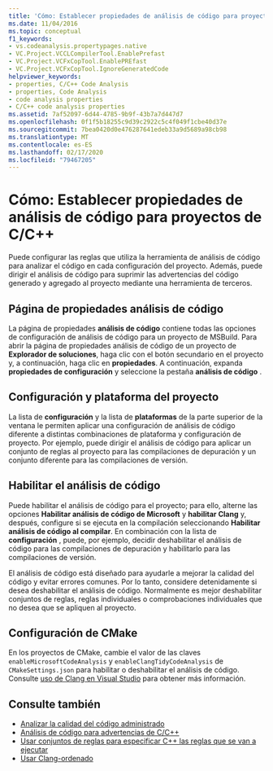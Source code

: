 ```yaml
---
title: 'Cómo: Establecer propiedades de análisis de código para proyectos de C/C++'
ms.date: 11/04/2016
ms.topic: conceptual
f1_keywords:
- vs.codeanalysis.propertypages.native
- VC.Project.VCCLCompilerTool.EnablePrefast
- VC.Project.VCFxCopTool.EnablePREfast
- VC.Project.VCFxCopTool.IgnoreGeneratedCode
helpviewer_keywords:
- properties, C/C++ Code Analysis
- properties, Code Analysis
- code analysis properties
- C/C++ code analysis properties
ms.assetid: 7af52097-6d44-4785-9b9f-43b7a7d447d7
ms.openlocfilehash: 0f1f5b18255c9d39c2922c5c4f049f1cbe40d37e
ms.sourcegitcommit: 7bea0420d0e476287641edeb33a9d5689a98cb98
ms.translationtype: MT
ms.contentlocale: es-ES
ms.lasthandoff: 02/17/2020
ms.locfileid: "79467205"
---
```

# <a name="how-to-set-code-analysis-properties-for-cc-projects"></a>Cómo: Establecer propiedades de análisis de código para proyectos de C/C++

Puede configurar las reglas que utiliza la herramienta de análisis de código para analizar el código en cada configuración del proyecto. Además, puede dirigir el análisis de código para suprimir las advertencias del código generado y agregado al proyecto mediante una herramienta de terceros.

## <a name="code-analysis-property-page"></a>Página de propiedades análisis de código

La página de propiedades **análisis de código** contiene todas las opciones de configuración de análisis de código para un proyecto de MSBuild. Para abrir la página de propiedades análisis de código de un proyecto de **Explorador de soluciones**, haga clic con el botón secundario en el proyecto y, a continuación, haga clic en **propiedades**. A continuación, expanda **propiedades de configuración** y seleccione la pestaña **análisis de código** .

## <a name="project-configuration-and-platform"></a>Configuración y plataforma del proyecto

La lista de **configuración** y la lista de **plataformas** de la parte superior de la ventana le permiten aplicar una configuración de análisis de código diferente a distintas combinaciones de plataforma y configuración de proyecto. Por ejemplo, puede dirigir el análisis de código para aplicar un conjunto de reglas al proyecto para las compilaciones de depuración y un conjunto diferente para las compilaciones de versión.

## <a name="enabling-code-analysis"></a>Habilitar el análisis de código

Puede habilitar el análisis de código para el proyecto; para ello, alterne las opciones **Habilitar análisis de código de Microsoft** y **habilitar Clang** y, después, configure si se ejecuta en la compilación seleccionando **Habilitar análisis de código al compilar**. En combinación con la lista de **configuración** , puede, por ejemplo, decidir deshabilitar el análisis de código para las compilaciones de depuración y habilitarlo para las compilaciones de versión.

El análisis de código está diseñado para ayudarle a mejorar la calidad del código y evitar errores comunes. Por lo tanto, considere detenidamente si desea deshabilitar el análisis de código. Normalmente es mejor deshabilitar conjuntos de reglas, reglas individuales o comprobaciones individuales que no desea que se apliquen al proyecto.

## <a name="cmake-configuration"></a>Configuración de CMake

En los proyectos de CMake, cambie el valor de las claves `enableMicrosoftCodeAnalysis` y `enableClangTidyCodeAnalysis` de `CMakeSettings.json` para habilitar o deshabilitar el análisis de código. Consulte [uso de Clang en Visual Studio](../code-quality/clang-tidy.md) para obtener más información.

## <a name="see-also"></a>Consulte también

- [Analizar la calidad del código administrado](/visualstudio/code-quality/code-analysis-for-managed-code-overview)
- [Análisis de código para advertencias de C/C++](../code-quality/code-analysis-for-c-cpp-warnings.md)
- [Usar conjuntos de reglas para especificar C++ las reglas que se van a ejecutar](using-rule-sets-to-specify-the-cpp-rules-to-run.md)
- [Usar Clang-ordenado](../code-quality/clang-tidy.md)
